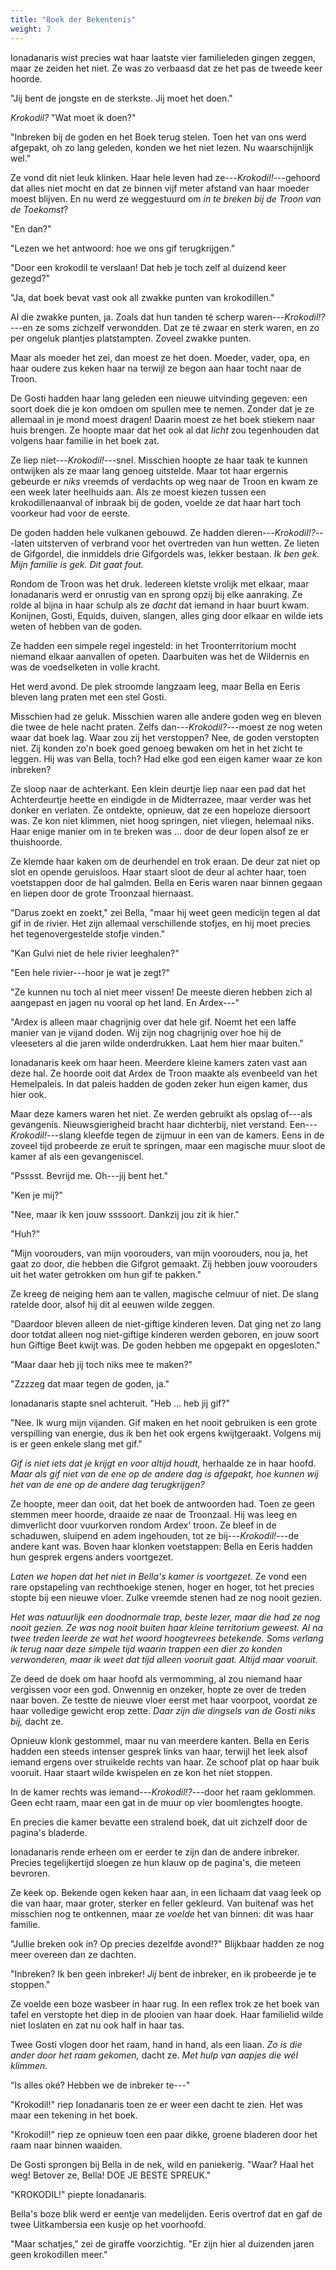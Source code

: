 ```yaml
---
title: "Boek der Bekentenis"
weight: 7
---
```


Ionadanaris wist precies wat haar laatste vier familieleden gingen zeggen, maar ze zeiden het niet. Ze was zo verbaasd dat ze het pas de tweede keer hoorde.

"Jij bent de jongste en de sterkste. Jij moet het doen."

_Krokodil?_ "Wat moet ik doen?"

"Inbreken bij de goden en het Boek terug stelen. Toen het van ons werd afgepakt, oh zo lang geleden, konden we het niet lezen. Nu waarschijnlijk wel."

Ze vond dit niet leuk klinken. Haar hele leven had ze---_Krokodil!_---gehoord dat alles niet mocht en dat ze binnen vijf meter afstand van haar moeder moest blijven. En nu werd ze weggestuurd om _in te breken bij de Troon van de Toekomst_?

"En dan?"

"Lezen we het antwoord: hoe we ons gif terugkrijgen."

"Door een krokodil te verslaan! Dat heb je toch zelf al duizend keer gezegd?"

"Ja, dat boek bevat vast ook all zwakke punten van krokodillen."

Al die zwakke punten, ja. Zoals dat hun tanden té scherp waren---_Krokodil!?_---en ze soms zichzelf verwondden. Dat ze té zwaar en sterk waren, en zo per ongeluk plantjes platstampten. Zoveel zwakke punten.

Maar als moeder het zei, dan moest ze het doen. Moeder, vader, opa, en haar oudere zus keken haar na terwijl ze begon aan haar tocht naar de Troon. 

De Gosti hadden haar lang geleden een nieuwe uitvinding gegeven: een soort doek die je kon omdoen om spullen mee te nemen. Zonder dat je ze allemaal in je mond moest dragen! Daarin moest ze het boek stiekem naar huis brengen. Ze hoopte maar dat het ook al dat _licht_ zou tegenhouden dat volgens haar familie in het boek zat.

Ze liep niet---_Krokodil!_---snel. Misschien hoopte ze haar taak te kunnen ontwijken als ze maar lang genoeg uitstelde. Maar tot haar ergernis gebeurde er _niks_ vreemds of verdachts op weg naar de Troon en kwam ze een week later heelhuids aan. Als ze moest kiezen tussen een krokodillenaanval of inbraak bij de goden, voelde ze dat haar hart toch voorkeur had voor de eerste.

De goden hadden hele vulkanen gebouwd. Ze hadden dieren---_Krokodil!?_---laten uitsterven of verbrand voor het overtreden van hun wetten. Ze lieten de Gifgordel, die inmiddels drie Gifgordels was, lekker bestaan. _Ik ben gek. Mijn familie is gek. Dit gaat fout._

Rondom de Troon was het druk. Iedereen kletste vrolijk met elkaar, maar Ionadanaris werd er onrustig van en sprong opzij bij elke aanraking. Ze rolde al bijna in haar schulp als ze _dacht_ dat iemand in haar buurt kwam. Konijnen, Gosti, Equids, duiven, slangen, alles ging door elkaar en wilde iets weten of hebben van de goden. 

Ze hadden een simpele regel ingesteld: in het Troonterritorium mocht niemand elkaar aanvallen of opeten. Daarbuiten was het de Wildernis en was de voedselketen in volle kracht.

Het werd avond. De plek stroomde langzaam leeg, maar Bella en Eeris bleven lang praten met een stel Gosti. 

Misschien had ze geluk. Misschien waren alle andere goden weg en bleven die twee de hele nacht praten. Zelfs dan---_Krokodil?_---moest ze nog weten waar dat boek lag. Waar zou zij het verstoppen? Nee, de goden verstopten niet. Zij konden zo'n boek goed genoeg bewaken om het in het zicht te leggen. Hij was van Bella, toch? Had elke god een eigen kamer waar ze kon inbreken?

Ze sloop naar de achterkant. Een klein deurtje liep naar een pad dat het Achterdeurtje heette en eindigde in de Midterrazee, maar verder was het donker en verlaten. Ze ontdekte, opnieuw, dat ze een hopeloze diersoort was. Ze kon niet klimmen, niet hoog springen, niet vliegen, helemaal niks. Haar enige manier om in te breken was ... door de deur lopen alsof ze er thuishoorde.

Ze klemde haar kaken om de deurhendel en trok eraan. De deur zat niet op slot en opende geruisloos. Haar staart sloot de deur al achter haar, toen voetstappen door de hal galmden. Bella en Eeris waren naar binnen gegaan en liepen door de grote Troonzaal hiernaast.

"Darus zoekt en zoekt," zei Bella, "maar hij weet geen medicijn tegen al dat gif in de rivier. Het zijn allemaal verschillende stofjes, en hij moet precies het tegenovergestelde stofje vinden."

"Kan Gulvi niet de hele rivier leeghalen?"

"Een hele rivier---hoor je wat je zegt?"

"Ze kunnen nu toch al niet meer vissen! De meeste dieren hebben zich al aangepast en jagen nu vooral op het land. En Ardex---"

"Ardex is alleen maar chagrijnig over dat hele gif. Noemt het een laffe manier van je vijand doden. Wij zijn nog chagrijnig over hoe hij de vleeseters al die jaren wilde onderdrukken. Laat hem hier maar buiten."

Ionadanaris keek om haar heen. Meerdere kleine kamers zaten vast aan deze hal. Ze hoorde ooit dat Ardex de Troon maakte als evenbeeld van het Hemelpaleis. In dat paleis hadden de goden zeker hun eigen kamer, dus hier ook. 

Maar deze kamers waren het niet. Ze werden gebruikt als opslag of---als gevangenis. Nieuwsgierigheid bracht haar dichterbij, niet verstand. Een---_Krokodil!_---slang kleefde tegen de zijmuur in een van de kamers. Eens in de zoveel tijd probeerde ze eruit te springen, maar een magische muur sloot de kamer af als een gevangeniscel.

"Psssst. Bevrijd me. Oh---jij bent het."

"Ken je mij?"

"Nee, maar ik ken jouw ssssoort. Dankzij jou zit ik hier."

"Huh?"

"Mijn voorouders, van mijn voorouders, van mijn voorouders, nou ja, het gaat zo door, die hebben die Gifgrot gemaakt. Zij hebben jouw voorouders uit het water getrokken om hun gif te pakken."

Ze kreeg de neiging hem aan te vallen, magische celmuur of niet. De slang ratelde door, alsof hij dit al eeuwen wilde zeggen.

"Daardoor bleven alleen de niet-giftige kinderen leven. Dat ging net zo lang door totdat alleen nog niet-giftige kinderen werden geboren, en jouw soort hun Giftige Beet kwijt was. De goden hebben me opgepakt en opgesloten."

"Maar daar heb jij toch niks mee te maken?"

"Zzzzeg dat maar tegen de goden, ja."

Ionadanaris stapte snel achteruit. "Heb ... heb jij gif?"

"Nee. Ik wurg mijn vijanden. Gif maken en het nooit gebruiken is een grote verspilling van energie, dus ik ben het ook ergens kwijtgeraakt. Volgens mij is er geen enkele slang met gif."

_Gif is niet iets dat je krijgt en voor altijd houdt,_ herhaalde ze in haar hoofd. _Maar als gif niet van de ene op de andere dag is afgepakt, hoe kunnen wij het van de ene op de andere dag terugkrijgen?_

Ze hoopte, meer dan ooit, dat het boek de antwoorden had. Toen ze geen stemmen meer hoorde, draaide ze naar de Troonzaal. Hij was leeg en dimverlicht door vuurkorven rondom Ardex' troon. Ze bleef in de schaduwen, sluipend en adem ingehouden, tot ze bij---_Krokodil!_---de andere kant was. Boven haar klonken voetstappen: Bella en Eeris hadden hun gesprek ergens anders voortgezet.

_Laten we hopen dat het niet in Bella's kamer is voortgezet._ Ze vond een rare opstapeling van rechthoekige stenen, hoger en hoger, tot het precies stopte bij een nieuwe vloer. Zulke vreemde stenen had ze nog nooit gezien.

_Het was natuurlijk een doodnormale trap, beste lezer, maar die had ze nog nooit gezien. Ze was nog nooit buiten haar kleine territorium geweest. Al na twee treden leerde ze wat het woord hoogtevrees betekende. Soms verlang ik terug naar deze simpele tijd waarin trappen een dier zo konden verwonderen, maar ik weet dat tijd alleen vooruit gaat. Altijd maar vooruit._

Ze deed de doek om haar hoofd als vermomming, al zou niemand haar vergissen voor een god. Onwennig en onzeker, hopte ze over de treden naar boven. Ze testte de nieuwe vloer eerst met haar voorpoot, voordat ze haar volledige gewicht erop zette. _Daar zijn die dingsels van de Gosti niks bij,_ dacht ze.

Opnieuw klonk gestommel, maar nu van meerdere kanten. Bella en Eeris hadden een steeds intenser gesprek links van haar, terwijl het leek alsof iemand ergens over struikelde rechts van haar. Ze schoof plat op haar buik vooruit. Haar staart wilde kwispelen en ze kon het niet stoppen.

In de kamer rechts was iemand---_Krokodil!?_---door het raam geklommen. Geen echt raam, maar een gat in de muur op vier boomlengtes hoogte. 

En precies die kamer bevatte een stralend boek, dat uit zichzelf door de pagina's bladerde. 

Ionadanaris rende erheen om er eerder te zijn dan de andere inbreker. Precies tegelijkertijd sloegen ze hun klauw op de pagina's, die meteen bevroren. 

Ze keek op. Bekende ogen keken haar aan, in een lichaam dat vaag leek op die van haar, maar groter, sterker en feller gekleurd. Van buitenaf was het misschien nog te ontkennen, maar ze _voelde_ het van binnen: dit was haar familie. 

"Jullie breken ook in? Op precies dezelfde avond!?" Blijkbaar hadden ze nog meer overeen dan ze dachten.

"Inbreken? Ik ben geen inbreker! _Jij_ bent de inbreker, en ik probeerde je te stoppen."

Ze voelde een boze wasbeer in haar rug. In een reflex trok ze het boek van tafel en verstopte het diep in de plooien van haar doek. Haar familielid wilde niet loslaten en zat nu ook half in haar tas.

Twee Gosti vlogen door het raam, hand in hand, als een liaan. _Zo is die ander door het raam gekomen,_ dacht ze. _Met hulp van aapjes die wél klimmen._ 

"Is alles oké? Hebben we de inbreker te---"

"Krokodil!" riep Ionadanaris toen ze er weer een dacht te zien. Het was maar een tekening in het boek. 

"Krokodil!" riep ze opnieuw toen een paar dikke, groene bladeren door het raam naar binnen waaiden. 

De Gosti sprongen bij Bella in de nek, wild en paniekerig. "Waar? Haal het weg! Betover ze, Bella! DOE JE BESTE SPREUK."

"KROKODIL!" piepte Ionadanaris.

Bella's boze blik werd er eentje van medelijden. Eeris overtrof dat en gaf de twee Uitkambersia een kusje op het voorhoofd.

"Maar schatjes," zei de giraffe voorzichtig. "Er zijn hier al duizenden jaren geen krokodillen meer."